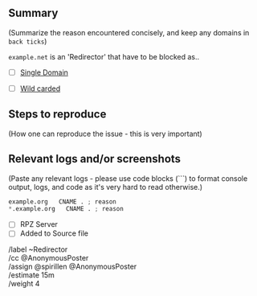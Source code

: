 ## Summary

(Summarize the reason encountered concisely, and keep any domains in 
`back ticks`)

`example.net` is an 'Redirector' that have to be blocked as..

- [ ] [Single Domain](source/redirector/domains.list)
- [ ] [Wild carded](source/redirector/wildcard.list)


## Steps to reproduce

(How one can reproduce the issue - this is very important)



## Relevant logs and/or screenshots

(Paste any relevant logs - please use code blocks (```) to format 
console output, logs, and code as it's very hard to read otherwise.)


```python
example.org   CNAME . ; reason
*.example.org   CNAME . ; reason
```

- [ ] RPZ Server
- [ ] Added to Source file

/label ~Redirector  
/cc @AnonymousPoster  
/assign @spirillen @AnonymousPoster  
/estimate 15m  
/weight 4
